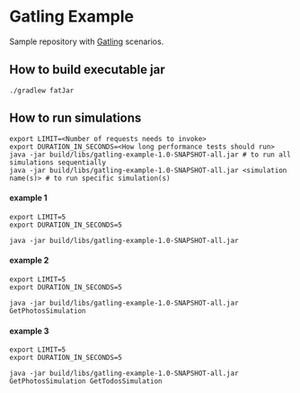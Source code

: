 # Gatling Example

Sample repository with [Gatling](https://gatling.io/) scenarios.

## How to build executable jar

```shell
./gradlew fatJar
```

## How to run simulations

```shell
export LIMIT=<Number of requests needs to invoke>
export DURATION_IN_SECONDS=<How long performance tests should run>
java -jar build/libs/gatling-example-1.0-SNAPSHOT-all.jar # to run all simulations sequentially
java -jar build/libs/gatling-example-1.0-SNAPSHOT-all.jar <simulation name(s)> # to run specific simulation(s)
```

#### example 1

```shell
export LIMIT=5
export DURATION_IN_SECONDS=5

java -jar build/libs/gatling-example-1.0-SNAPSHOT-all.jar
```

#### example 2

```shell
export LIMIT=5
export DURATION_IN_SECONDS=5

java -jar build/libs/gatling-example-1.0-SNAPSHOT-all.jar GetPhotosSimulation
```

#### example 3

```shell
export LIMIT=5
export DURATION_IN_SECONDS=5

java -jar build/libs/gatling-example-1.0-SNAPSHOT-all.jar GetPhotosSimulation GetTodosSimulation
```
